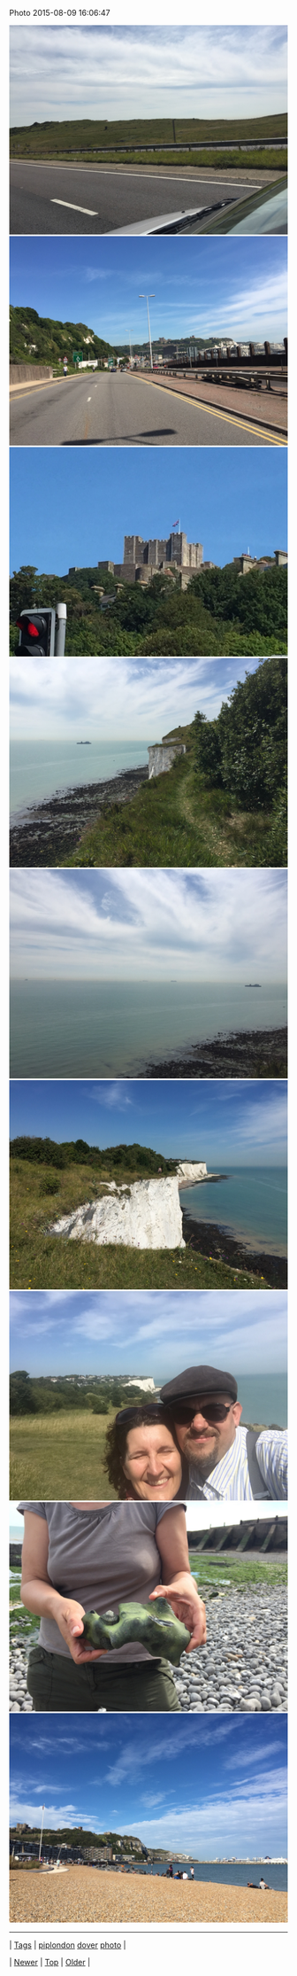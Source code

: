 <!--
title: Photo 2015-08-09 16
date: 2020-06-28T15:27:00.088Z
tags: piplondon, dover, photo
-->


Photo 2015-08-09 16:06:47

![](126261115454-0.jpg)
![](126261115454-1.jpg)
![](126261115454-2.jpg)
![](126261115454-3.jpg)
![](126261115454-4.jpg)
![](126261115454-5.jpg)
![](126261115454-6.jpg)
![](126261115454-7.jpg)
![](126261115454-8.jpg)

<!--BOTTOM-POST-NAVIGATION-->
---

| [Tags](tags.md) | [piplondon](tag-piplondon.md) [dover](tag-dover.md) [photo](tag-photo.md) |

| [Newer](126261105797.md) | [Top](index.md) | [Older](126366684154.md) |